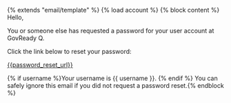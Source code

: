 {% extends "email/template" %}
{% load account %}
{% block content %}
Hello,

You or someone else has requested a password for your user account at GovReady Q.

Click the link below to reset your password:

[{{password_reset_url}}]({{password_reset_url}})

{% if username %}Your username is {{ username }}.
{% endif %}
You can safely ignore this email if you did not request a password reset.{% endblock %}
